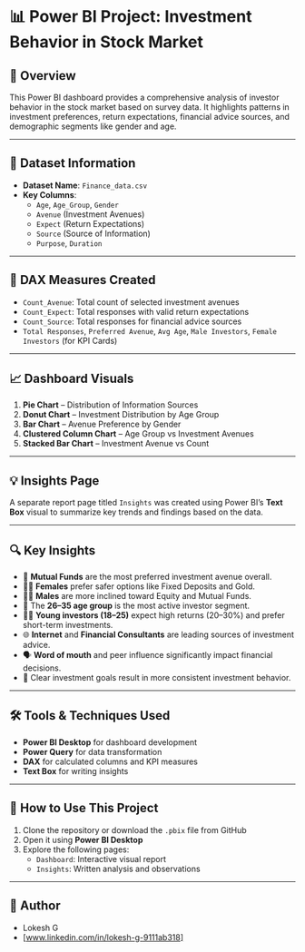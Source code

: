 # 📊 Power BI Project: Investment Behavior in Stock Market

## 📝 Overview
This Power BI dashboard provides a comprehensive analysis of investor behavior in the stock market based on survey data. It highlights patterns in investment preferences, return expectations, financial advice sources, and demographic segments like gender and age.

---

## 📁 Dataset Information
- **Dataset Name**: `Finance_data.csv`
- **Key Columns**:  
  - `Age`, `Age_Group`, `Gender`  
  - `Avenue` (Investment Avenues)  
  - `Expect` (Return Expectations)  
  - `Source` (Source of Information)  
  - `Purpose`, `Duration`

---

## 📐 DAX Measures Created
- `Count_Avenue`: Total count of selected investment avenues  
- `Count_Expect`: Total responses with valid return expectations  
- `Count_Source`: Total responses for financial advice sources  
- `Total Responses`, `Preferred Avenue`, `Avg Age`, `Male Investors`, `Female Investors` (for KPI Cards)

---

## 📈 Dashboard Visuals
1. **Pie Chart** – Distribution of Information Sources  
2. **Donut Chart** – Investment Distribution by Age Group  
3. **Bar Chart** – Avenue Preference by Gender  
4. **Clustered Column Chart** – Age Group vs Investment Avenues  
5. **Stacked Bar Chart** – Investment Avenue vs Count  

---

## 💡 Insights Page
A separate report page titled `Insights` was created using Power BI’s **Text Box** visual to summarize key trends and findings based on the data.

---

## 🔍 Key Insights
- 📌 **Mutual Funds** are the most preferred investment avenue overall.  
- 👩‍💼 **Females** prefer safer options like Fixed Deposits and Gold.  
- 👨‍💼 **Males** are more inclined toward Equity and Mutual Funds.  
- 👶 The **26–35 age group** is the most active investor segment.  
- 🧑‍🎓 **Young investors (18–25)** expect high returns (20–30%) and prefer short-term investments.  
- 🌐 **Internet** and **Financial Consultants** are leading sources of investment advice.  
- 🗣️ **Word of mouth** and peer influence significantly impact financial decisions.  
- 🎯 Clear investment goals result in more consistent investment behavior.

---

## 🛠 Tools & Techniques Used
- **Power BI Desktop** for dashboard development  
- **Power Query** for data transformation  
- **DAX** for calculated columns and KPI measures  
- **Text Box** for writing insights

---

## 📎 How to Use This Project
1. Clone the repository or download the `.pbix` file from GitHub  
2. Open it using **Power BI Desktop**  
3. Explore the following pages:  
   - `Dashboard`: Interactive visual report  
   - `Insights`: Written analysis and observations

---

## 🙋 Author
- Lokesh G  
- [www.linkedin.com/in/lokesh-g-9111ab318]


